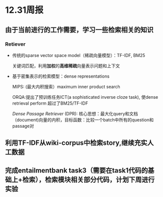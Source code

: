 # 12.31周报

## 由于当前进行的工作需要，学习一些检索相关的知识


### Retiever 

- 传统的sparse vector space model（稀疏向量模型）：TF-IDF, BM25
    
    关键词匹配，利用**加权**的**高维稀疏**向量表示问题和上下文
    
- 基于密集表示的检索模型：dense representations
    
    MIPS: (最大内积搜索）maximum inner product search
    
    ORQA:提出了预训练任务ICT(a sophisticated inverse cloze task), 使dense retrieval perform 超过了BM25/TF-IDF
    
    *Dense Passage Retriever* (DPR): 核心思想：最大化query和文档（document)向量的内积，目标函数：比较一个batch中所有的question和passage对

## 利用TF-IDF从wiki-corpus中检索story,继续充实人工数据
## 完成entailmentbank task3（需要在task1代码的基础上+检索），检索模块相关部分代码，计划下周进行实验